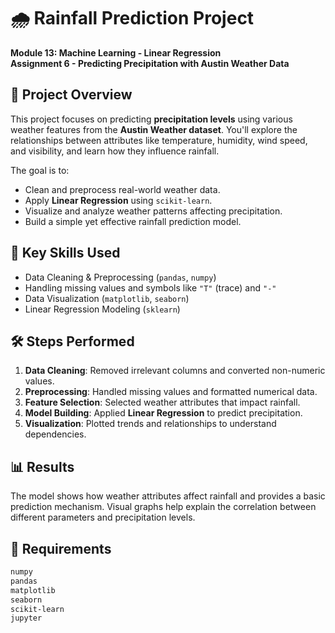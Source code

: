 # 🌧️ Rainfall Prediction Project

**Module 13: Machine Learning - Linear Regression**  
**Assignment 6 - Predicting Precipitation with Austin Weather Data**

## 📌 Project Overview

This project focuses on predicting **precipitation levels** using various weather features from the **Austin Weather dataset**. You'll explore the relationships between attributes like temperature, humidity, wind speed, and visibility, and learn how they influence rainfall.

The goal is to:
- Clean and preprocess real-world weather data.
- Apply **Linear Regression** using `scikit-learn`.
- Visualize and analyze weather patterns affecting precipitation.
- Build a simple yet effective rainfall prediction model.

## 🧠 Key Skills Used
- Data Cleaning & Preprocessing (`pandas`, `numpy`)
- Handling missing values and symbols like `"T"` (trace) and `"-"`
- Data Visualization (`matplotlib`, `seaborn`)
- Linear Regression Modeling (`sklearn`)


## 🛠️ Steps Performed
1. **Data Cleaning**: Removed irrelevant columns and converted non-numeric values.
2. **Preprocessing**: Handled missing values and formatted numerical data.
3. **Feature Selection**: Selected weather attributes that impact rainfall.
4. **Model Building**: Applied **Linear Regression** to predict precipitation.
5. **Visualization**: Plotted trends and relationships to understand dependencies.

## 📊 Results
The model shows how weather attributes affect rainfall and provides a basic prediction mechanism. Visual graphs help explain the correlation between different parameters and precipitation levels.

## 📎 Requirements
```bash
numpy
pandas
matplotlib
seaborn
scikit-learn
jupyter
